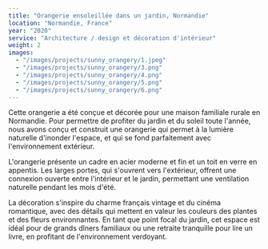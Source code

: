 ```yaml
---
title: "Orangerie ensoleillée dans un jardin, Normandie"
location: "Normandie, France"
year: "2020"
service: "Architecture / design et décoration d'intérieur"
weight: 2
images:
  - "/images/projects/sunny_orangery/1.jpeg"
  - "/images/projects/sunny_orangery/3.png"
  - "/images/projects/sunny_orangery/4.png"
  - "/images/projects/sunny_orangery/5.png"
  - "/images/projects/sunny_orangery/6.png"
---
```


Cette orangerie a été conçue et décorée pour une maison familiale rurale en Normandie. Pour permettre de profiter du jardin et du soleil toute l'année, nous avons conçu et construit une orangerie qui permet à la lumière naturelle d'inonder l'espace, et qui se fond parfaitement avec l'environnement extérieur.

L'orangerie présente un cadre en acier moderne et fin et un toit en verre en appentis. Les larges portes, qui s'ouvrent vers l'extérieur, offrent une connexion ouverte entre l'intérieur et le jardin, permettant une ventilation naturelle pendant les mois d'été.

La décoration s'inspire du charme français vintage et du cinéma romantique, avec des détails qui mettent en valeur les couleurs des plantes et des fleurs environnantes. En tant que point focal du jardin, cet espace est idéal pour de grands dîners familiaux ou une retraite tranquille pour lire un livre, en profitant de l'environnement verdoyant.